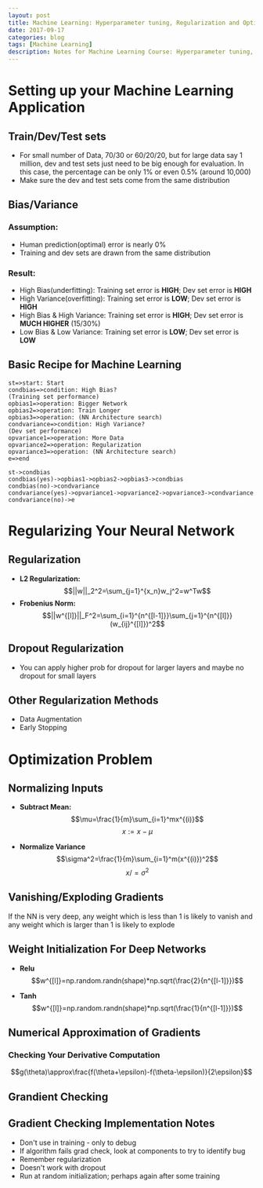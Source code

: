 ```yaml
---
layout: post
title: Machine Learning: Hyperparameter tuning, Regularization and Optimization Week1 Notes
date: 2017-09-17
categories: blog
tags: [Machine Learning]
description: Notes for Machine Learning Course: Hyperparameter tuning, Regularization and Optimization
---
```


# **Setting up your Machine Learning Application**
## **Train/Dev/Test sets**

- For small number of Data, 70/30 or 60/20/20, but for large data say 1 million, dev and test sets just need to be big enough for evaluation. In this case, the percentage can be only 1% or even 0.5% (around 10,000)
- Make sure the dev and test sets come from the same distribution

## **Bias/Variance**
### **Assumption:**

- Human prediction(optimal) error is nearly 0%
- Training and dev sets are drawn from the same distribution

### **Result:**

- High Bias(underfitting): Training set error is **HIGH**; Dev set error is **HIGH**
- High Variance(overfitting): Training set error is **LOW**; Dev set error is **HIGH**
- High Bias & High Variance: Training set error is **HIGH**; Dev set error is **MUCH HIGHER** (15/30%)
- Low Bias & Low Variance: Training set error is **LOW**; Dev set error is **LOW**

## **Basic Recipe for Machine Learning**
```flow
st=>start: Start
condbias=>condition: High Bias?
(Training set performance)
opbias1=>operation: Bigger Network
opbias2=>operation: Train Longer
opbias3=>operation: (NN Architecture search)
condvariance=>condition: High Variance?
(Dev set performance)
opvariance1=>operation: More Data
opvariance2=>operation: Regularization
opvariance3=>operation: (NN Architecture search)
e=>end

st->condbias
condbias(yes)->opbias1->opbias2->opbias3->condbias
condbias(no)->condvariance
condvariance(yes)->opvariance1->opvariance2->opvariance3->condvariance
condvariance(no)->e
```

# **Regularizing Your Neural Network**
## **Regularization**
- **L2 Regularization:**
$$||w||_2^2=\sum_{j=1}^{x_n}w_j^2=w^Tw$$
- **Frobenius Norm:**
$$||w^{[l]}||_F^2=\sum_{i=1}^{n^{[l-1]}}\sum_{j=1}^{n^{[l]}}(w_{ij}^{[l]})^2$$

## **Dropout Regularization**
- You can apply higher prob for dropout for larger layers and maybe no dropout for small layers

## **Other Regularization Methods**
- Data Augmentation
- Early Stopping

# **Optimization Problem**
## **Normalizing Inputs**
- **Subtract Mean:**
$$\mu=\frac{1}{m}\sum_{i=1}^mx^{(i)}$$
$$x:=x-\mu$$

- **Normalize Variance**
$$\sigma^2=\frac{1}{m}\sum_{i=1}^m(x^{(i)})^2$$
$$x/=\sigma^2$$

## **Vanishing/Exploding Gradients**
If the NN is very deep, any weight which is less than 1 is likely to vanish and any weight which is larger than 1 is likely to explode

## **Weight Initialization For Deep Networks**
- **Relu**
$$w^{[l]}=np.random.randn(shape)*np.sqrt(\frac{2}{n^{[l-1]}})$$

- **Tanh**
$$w^{[l]}=np.random.randn(shape)*np.sqrt(\frac{1}{n^{[l-1]}})$$


## **Numerical Approximation of Gradients**
### **Checking Your Derivative Computation**
$$g(\theta)\approx\frac{f(\theta+\epsilon)-f(\theta-\epsilon)}{2\epsilon}$$

## **Grandient Checking**

## **Gradient Checking Implementation Notes**
- Don't use in training - only to debug
- If algorithm fails grad check, look at components to try to identify bug
- Remember regularization
- Doesn't work with dropout
- Run at random initialization; perhaps again after some training
